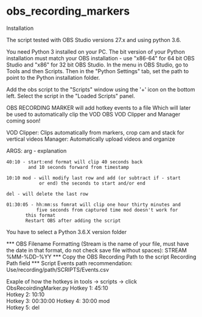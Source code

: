 # obs_recording_markers

Installation

The script tested with OBS Studio versions 27.x and using python 3.6. 

You need Python 3 installed on your PC. The bit version of your Python installation 
must match your OBS installation - use "x86-64" for 64 bit OBS Studio and "x86" for 32 bit OBS Studio. 
In the menu in OBS Studio, go to Tools and then Scripts. Then in the "Python Settings" tab, set the path to point to the Python installation folder.

Add the obs script to the "Scripts" window using the '+' icon on the bottom left. 
Select the script in the "Loaded Scripts" panel.

OBS RECORDING MARKER will add hotkey events to a file
Which will later be used to automatically clip the VOD
OBS VOD Clipper and Manager coming soon!

VOD Clipper: Clips automatically from markers, 
	crop cam and stack for vertical videos
Manager: Automatically upload videos and organize

ARGS:	arg - explanation

	40:10 - start:end format will clip 40 seconds back 
	        and 10 seconds forward from timestamp

	10:10 mod - will modify last row and add (or subtract if - start 
	            or end) the seconds to start and/or end

	del - will delete the last row

	01:30:05 - hh:mm:ss fomrat will clip one hour thirty minutes and 
	           five seconds from captured time mod doesn't work for 
		   this format
		   Restart OBS after adding the script
		   
You have to select a Python 3.6.X version folder 

*** OBS Filename Formatting (Stream is the name of your file, must have the date in that format, 
    do not check save file without spaces): STREAM %MM-%DD-%YY 
*** Copy the OBS Recording Path to the script Recording Path field 
*** Script Events path recommendation: Use/recording/path/SCRIPTS/Events.csv

Exaple of how the hotkeys in tools -> scripts -> click ObsRecoirdingMarker.py
Hotkey 1: 45:10								
Hotkey 2: 10:10									
Hotkey 3: 00:30:00
Hotkey 4: 30:00 mod					
Hotkey 5: del

   	
		   



